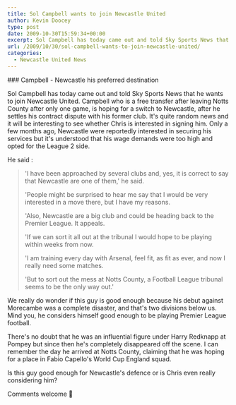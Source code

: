 ```yaml
---
title: Sol Campbell wants to join Newcastle United
author: Kevin Doocey
type: post
date: 2009-10-30T15:59:34+00:00
excerpt: Sol Campbell has today came out and told Sky Sports News that he wants to join..
url: /2009/10/30/sol-campbell-wants-to-join-newcastle-united/
categories:
  - Newcastle United News
---
```


### Campbell - Newcastle his preferred destination

Sol Campbell has today came out and told Sky Sports News that he wants to join Newcastle United. Campbell who is a free transfer after leaving Notts County after only one game, is hoping for a switch to Newcastle, after he settles his contract dispute with his former club. It's quite random news and it will be interesting to see whether Chris is interested in signing him. Only a  few months ago, Newcastle were reportedly interested in securing his services but it's understood that his wage demands were too high and opted for the League 2 side.

He said :

> 'I have been approached by several clubs and, yes, it is correct to say that Newcastle are one of them,' he said.
>
> 'People might be surprised to hear me say that I would be very interested in a move there, but I have my reasons.
>
> 'Also, Newcastle are a big club and could be heading back to the Premier League. It appeals.
>
> 'If we can sort it all out at the tribunal I would hope to be playing within weeks from now.
>
> 'I am training every day with Arsenal, feel fit, as fit as ever, and now I really need some matches.
>
> 'But to sort out the mess at Notts County, a Football League tribunal seems to be the only way out.'

We really do wonder if this guy is good enough because his debut against Morecambe was a complete disaster, and that's two divisions below us. Mind you, he considers himself good enough to be playing Premier League football.

There's no doubt that he was an influential figure under Harry Redknapp at Pompey but since then he's completely disappeared off the scene. I can remember the day he arrived at Notts County, claiming that he was hoping for a place in Fabio Capello's World Cup England squad.

Is this guy good enough for Newcastle's defence or is Chris even really considering him?

Comments welcome 🙂
